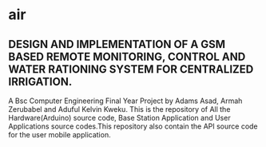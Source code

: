 # air

## DESIGN AND IMPLEMENTATION OF A GSM BASED REMOTE MONITORING, CONTROL AND WATER RATIONING SYSTEM FOR CENTRALIZED IRRIGATION.
A Bsc Computer Engineering Final Year Project by Adams Asad, Armah Zerubabel and Aduful Kelvin Kweku. 
This is the repository of All the Hardware(Arduino) source code, Base Station Application and User Applications source codes.This repository also contain the API source code for the user mobile application.
